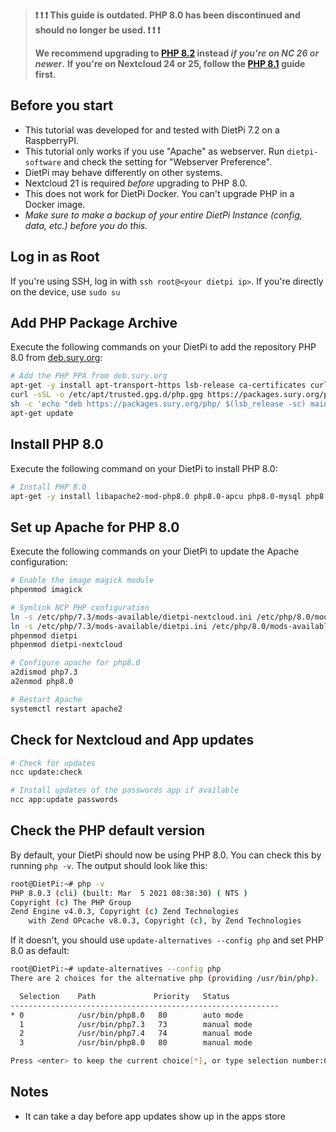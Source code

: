> **❗ ❗ ❗ This guide is outdated. PHP 8.0 has been discontinued and should no longer be used. ❗ ❗ ❗**
>
> **We recommend upgrading to [PHP 8.2](./Upgrade-to-PHP-8.2-with-Apache) instead _if you're on NC 26 or newer_.**
> **If you're on Nextcloud 24 or 25, follow the [PHP 8.1](./Upgrade-to-PHP-8.1-with-Apache) guide first.**

## Before you start
- This tutorial was developed for and tested with DietPi 7.2 on a RaspberryPI.
- This tutorial only works if you use "Apache" as webserver.
  Run `dietpi-software` and check the setting for "Webserver Preference".
- DietPi may behave differently on other systems.
- Nextcloud 21 is required _before_ upgrading to PHP 8.0.
- This does not work for DietPi Docker. You can't upgrade PHP in a Docker image.
- _Make sure to make a backup of your entire DietPi Instance (config, data, etc.) before you do this._



## Log in as Root
If you're using SSH, log in with `ssh root@<your dietpi ip>`.
If you're directly on the device, use `sudo su`



## Add PHP Package Archive
Execute the following commands on your DietPi to add the repository PHP 8.0 from [deb.sury.org](https://deb.sury.org/#php-packages):

```bash
# Add the PHP PPA from deb.sury.org
apt-get -y install apt-transport-https lsb-release ca-certificates curl
curl -sSL -o /etc/apt/trusted.gpg.d/php.gpg https://packages.sury.org/php/apt.gpg
sh -c 'echo "deb https://packages.sury.org/php/ $(lsb_release -sc) main" > /etc/apt/sources.list.d/php.list'
apt-get update
```



## Install PHP 8.0
Execute the following command on your DietPi to install PHP 8.0:

```bash
# Install PHP 8.0
apt-get -y install libapache2-mod-php8.0 php8.0-apcu php8.0-mysql php8.0-xml php8.0-zip php8.0-mbstring php8.0-gd php8.0-curl php8.0-redis php8.0-intl php8.0-bcmath php8.0-gmp php8.0-imagick imagemagick
```



## Set up Apache for PHP 8.0
Execute the following commands on your DietPi to update the Apache configuration:

```bash
# Enable the image magick module
phpenmod imagick

# Symlink NCP PHP configuration
ln -s /etc/php/7.3/mods-available/dietpi-nextcloud.ini /etc/php/8.0/mods-available/dietpi-nextcloud.ini
ln -s /etc/php/7.3/mods-available/dietpi.ini /etc/php/8.0/mods-available/dietpi.ini
phpenmod dietpi
phpenmod dietpi-nextcloud

# Configure apache for php8.0
a2dismod php7.3
a2enmod php8.0

# Restart Apache
systemctl restart apache2
```



## Check for Nextcloud and App updates
```bash
# Check for updates
ncc update:check

# Install updates of the passwords app if available
ncc app:update passwords
```



## Check the PHP default version
By default, your DietPi should now be using PHP 8.0.
You can check this by running `php -v`. The output should look like this:
```bash
root@DietPi:~# php -v
PHP 8.0.3 (cli) (built: Mar  5 2021 08:38:30) ( NTS )
Copyright (c) The PHP Group
Zend Engine v4.0.3, Copyright (c) Zend Technologies
    with Zend OPcache v8.0.3, Copyright (c), by Zend Technologies
```

If it doesn't, you should use `update-alternatives --config php` and set PHP 8.0 as default:
```bash
root@DietPi:~# update-alternatives --config php
There are 2 choices for the alternative php (providing /usr/bin/php).

  Selection    Path             Priority   Status
------------------------------------------------------------
* 0            /usr/bin/php8.0   80        auto mode
  1            /usr/bin/php7.3   73        manual mode
  2            /usr/bin/php7.4   74        manual mode
  3            /usr/bin/php8.0   80        manual mode

Press <enter> to keep the current choice[*], or type selection number:0
```

## Notes
- It can take a day before app updates show up in the apps store